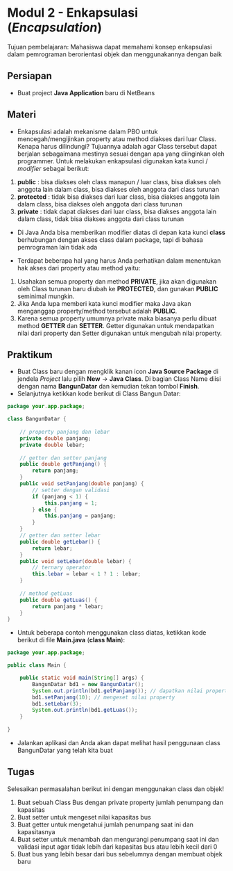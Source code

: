 # Modul 2 - Enkapsulasi (_Encapsulation_)

Tujuan pembelajaran: Mahasiswa dapat memahami konsep enkapsulasi dalam pemrograman berorientasi objek dan menggunakannya dengan baik

## Persiapan

- Buat project __Java Application__ baru di NetBeans

## Materi

* Enkapsulasi adalah mekanisme dalam PBO untuk mencegah/mengijinkan property atau method diakses dari luar Class. Kenapa harus dilindungi? Tujuannya adalah agar Class tersebut dapat berjalan sebagaimana mestinya sesuai dengan apa yang diinginkan oleh programmer. Untuk melakukan enkapsulasi digunakan kata kunci / _modifier_ sebagai berikut:

1. __public__ : bisa diakses oleh class manapun / luar class, bisa diakses oleh anggota lain dalam class, bisa diakses oleh anggota dari class turunan
2. __protected__ : tidak bisa diakses dari luar class, bisa diakses anggota lain dalam class, bisa diakses oleh anggota dari class turunan
3. __private__ : tidak dapat diakses dari luar class, bisa diakses anggota lain dalam class, tidak bisa diakses anggota dari class turunan

* Di Java Anda bisa memberikan modifier diatas di depan kata kunci __class__ berhubungan dengan akses class dalam package, tapi di bahasa pemrograman lain tidak ada

* Terdapat beberapa hal yang harus Anda perhatikan dalam menentukan hak akses dari property atau method yaitu:

1. Usahakan semua property dan method __PRIVATE__, jika akan digunakan oleh Class turunan baru diubah ke __PROTECTED__, dan gunakan __PUBLIC__ seminimal mungkin.
2. Jika Anda lupa memberi kata kunci modifier maka Java akan menganggap property/method tersebut adalah __PUBLIC__.
3. Karena semua property umumnya private maka biasanya perlu dibuat method __GETTER__ dan __SETTER__. Getter digunakan untuk mendapatkan nilai dari property dan Setter digunakan untuk mengubah nilai property.

## Praktikum

* Buat Class baru dengan mengklik kanan icon __Java Source Package__ di jendela _Project_ lalu pilih __New__ -> __Java Class__. Di bagian Class Name diisi dengan nama __BangunDatar__ dan kemudian tekan tombol __Finish__.
* Selanjutnya ketikkan kode berikut di Class Bangun Datar:

```java
package your.app.package;

class BangunDatar {
    
    // property panjang dan lebar
    private double panjang;
    private double lebar;
    
    // getter dan setter panjang
    public double getPanjang() {
        return panjang;
    }
    public void setPanjang(double panjang) {
        // setter dengan validasi
        if (panjang < 1) {
            this.panjang = 1;
        } else {
            this.panjang = panjang;
        }
    }
    // getter dan setter lebar
    public double getLebar() {
        return lebar;
    }
    public void setLebar(double lebar) {
        // ternary operator
        this.lebar = lebar < 1 ? 1 : lebar;
    }
    
    // method getLuas
    public double getLuas() {
        return panjang * lebar;
    }
}
```

* Untuk beberapa contoh menggunakan class diatas, ketikkan kode berikut di file __Main.java__ (__class Main__):

```java
package your.app.package;

public class Main {

    public static void main(String[] args) {
        BangunDatar bd1 = new BangunDatar();
        System.out.println(bd1.getPanjang()); // dapatkan nilai property
        bd1.setPanjang(10); // mengeset nilai property
        bd1.setLebar(3);
        System.out.println(bd1.getLuas());
    }
    
}
```

* Jalankan aplikasi dan Anda akan dapat melihat hasil penggunaan class BangunDatar yang telah kita buat

## Tugas

Selesaikan permasalahan berikut ini dengan menggunakan class dan objek!

1. Buat sebuah Class Bus dengan private property jumlah penumpang dan kapasitas
2. Buat setter untuk mengeset nilai kapasitas bus
3. Buat getter untuk mengetahui jumlah penumpang saat ini dan kapasitasnya
4. Buat setter untuk menambah dan mengurangi penumpang saat ini dan validasi input agar tidak lebih dari kapasitas bus atau lebih kecil dari 0
5. Buat bus yang lebih besar dari bus sebelumnya dengan membuat objek baru